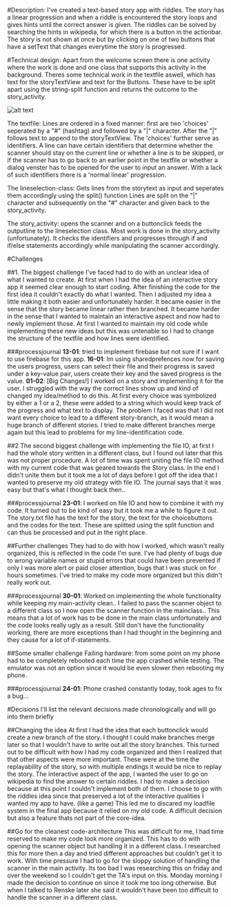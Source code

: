 #Description:
I've created a text-based story app with riddles. The story has a
linear progression and when a riddle is encountered the story loops and gives hints
until the correct answer is given. The riddles can be solved by searching the hints
in wikipedia, for which there is a button in the actionbar.
The story is not shown at once but by clicking on one
of two buttons that have a setText that changes everytime the story is progressed.

#Technical design:
Apart from the welcome screen there is one activity where the
work is done and one class that supports this activity in the background. 
Theres some technical work in the textfile aswell, which has text for the storyTextView
and text for the Buttons. These have to be split apart using the string-split function and returns the outcome to the story_activity.

![alt text](https://github.com/tartiflette1990/FinalProject/blob/master/docs/designAPp.png)


The textfile: Lines are ordered in a fixed manner: first are two 'choices' seperated
by a "#" (hashtag) and followed by a "|" character. After the "|" follows text to append to
the storyTextView. The 'choices' further serve as identifiers. A line can have certain
identifiers that determine whether the scanner should stay on the current line or whether a line is to be skipped, or if the scanner has to go back
to an earlier point in the textfile or whether a dialog venster has to be opened for the user
to input an answer. With a lack of such identifiers there is a 'normal linear' progression.

The lineselection-class: Gets lines from the storytext as input and seperates them accordingly using the split() function
Lines are split on the "|" character and subsequently on the "#" character and given back to the story_activity.

The story_activity: opens the scanner and on a buttonclick feeds the outputline to the lineselection class.
Most work is done in the story_activity (unfortunately). It checks the identifiers and progresses through if and if/else statements
accordingly while manipulating the scanner accordingly.

#Challenges

##1.
The biggest challenge I've faced had to do with an unclear idea of what I wanted to create. At first when I had the idea of an
interactive story app it seemed clear enough to start coding. After finishing the code for the first idea it couldn't exactly do
what I wanted. Then I adjusted my idea a little making it both easier and unfortunately harder. It became easier in the sense that the story
became linear rather then branched. It became harder in the sense that I wanted to maintain an interactive aspect and now had to newly
implement those. At first I wanted to maintain my old code while implementing these new ideas but this was untenable so I had to change
the structure of the textfile and how lines were identified.

###processjournal
**13-01**: tried to implement firebase but not sure if I want to use firebase for this app.
**16-01**: Im using sharedprefences now for saving the users progress, users can select their file and their progress is saved under a key-value pair, users create their key and the saved progress is the value.
**01-02**: [Big Changes!] I worked on a story and implementing it for the user. I struggled with the way the correct lines show up and kind of
changed my idea/method to do this. At first every choice was symbolized by either a 1 or a 2, these were added to a string which would
keep track of the progress and what text to display. The problem I faced was that I did not want every choice to lead to a different
story-branch, as it would mean a huge branch of different stories. I tried to make different branches merge again but this lead to
problems for my line-identification code.

##2
The second biggest challenge with implementing the file IO, at first I had the whole story written in a different class, but I found out later that
this was not proper procedure. A lot of time was spent uniting the file IO method with my current code that was geared towards the Story class.
In the end I didn't unite them but it took me a lot of days  before I got off the idea that I wanted to preserve my old strategy with file IO. The journal says
that it was easy but that's what I thought back then..

###processjournal
**23-01**: I worked on file IO and how to combine it with my code. It turned out to be kind of easy but it took me a while to figure it out.
The story.txt file has the text for the story, the text for the choicebuttons and the codes for the text.
These are splitted using the split function and can thus be processed and put in the right place. 

##Further challenges
They had to do with how I worked, which wasn't really organized, this is reflected in the code I'm sure.
I've had plenty of bugs due to wrong variable names or stupid errors that could have been prevented if only I was more alert or paid closer
attention, bugs that I was stuck on for hours sometimes. I've tried to make my code more organized but this didn't really work out.

###processjournal
**30-01**: Worked on implementing the whole functionality while keeping my main-activity clean.. I failed to pass the scanner object to a different class so I now open the scanner function in the mainclass.. This means that a lot of work has to be done in the main class unfortunately and the code looks really ugly as a result. Still don't have the functionality working, there are more exceptions than I had thought in the beginning and they cause for a lot of if-statements. 

##Some smaller challenge
Failing hardware: from some point on my phone had to be completely rebooted each time the app crashed while testing.
The emulator was not an option since it would be even slower then rebooting my phone.

###processjournal
**24-01**: Phone crashed constantly today, took ages to fix a bug... 

#Decisions
I'll list the relevant decisions made chronologically and will go into them briefly

##Changing the idea
At first I had the idea that each buttonclick would create a new branch of the story. I thought I could make branches merge later so that I wouldn't have to write out all the story branches. This turned out to be difficult with how I had my code organized and then
I realized that that other aspects were more important. These were at the time the replayability of the story, so with multiple endings
it would be nice to replay the story. The interactive aspect of the app, I wanted the user to go on wikipedia to find the answer to 
certain riddles. I had to make a decision because at this point I couldn't implement both of them. I choose to go with the riddles idea
since that preserved a lot of the interactive qualities I wanted my app to have. (like a game) This led me to discared my loadfile system in the final app because it relied on my old code. A difficult decision but also a feature thats not part of the core-idea.

##Go for the cleanest code-architecture
This was difficult for me, I had time reserved to make my code look more organized. This has to do with opening the scanner object but handling it in a different class. I researched this for more then a day and tried different approaches but couldn't get it to work. With time pressure I had to go for the sloppy solution of handling the scanner in the main activity. Its too bad I was researching this on friday and over the weekend so I couldn't get the TA's input on this. Monday morning I made the decision to continue on since it took me too long otherwise. But when I talked to Renske later she said it wouldn't have been too difficult to handle the scanner in a different class.





